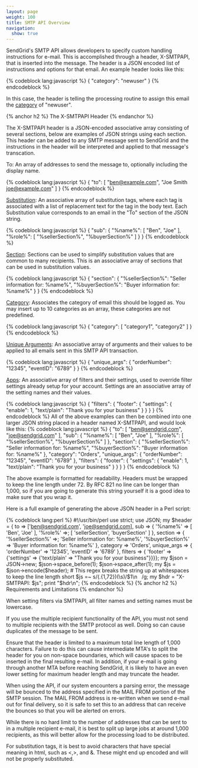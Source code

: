 ```yaml
---
layout: page
weight: 100
title: SMTP API Overview
navigation:
  show: true
---
```


SendGrid's SMTP API allows developers to specify custom handling instructions for e-mail. This is accomplished through a header, X-SMTPAPI, that is inserted into the message. The header is a JSON encoded list of instructions and options for that email. An example header looks like this:


{% codeblock lang:javascript %}
{
  "category": "newuser"
}
{% endcodeblock %}


In this case, the header is telling the processing routine to assign this email the [category]({{root_url}}/Delivery_Metrics/categories.html) of "newuser".


{% anchor h2 %} The X-SMTPAPI Header {% endanchor %}


The X-SMTPAPI header is a JSON-encoded associative array consisting of several sections, below are examples of JSON strings using each section. This header can be added to any SMTP message sent to SendGrid and the instructions in the header will be interpreted and applied to that message's transcation.

To: An array of addresses to send the message to, optionally including the display name.


{% codeblock lang:javascript %}
{
  "to": [
    "<ben@example.com>",
    "Joe Smith <joe@example.com>"
  ]
}
{% endcodeblock %}


[Substitution]({{root_url}}/API_Reference/SMTP_API/substitution_tags.html): An associative array of substitution tags, where each tag is associated with a list of replacement text for the tag in the body text. Each Substitution value corresponds to an email in the "To" section of the JSON string.


{% codeblock lang:javascript %}
{
  "sub": {
    "%name%": [
      "Ben",
      "Joe"
    ],
    "%role%": [
      "%sellerSection%",
      "%buyerSection%"
    ]
  }
}
{% endcodeblock %}


[Section]({{root_url}}/API_Reference/SMTP_API/section_tags.html): Sections can be used to simplify substitution values that are common to many recipients. This is an associative array of sections that can be used in substitution values.


{% codeblock lang:javascript %}
{
  "section": {
    "%sellerSection%": "Seller information for: %name%",
    "%buyerSection%": "Buyer information for: %name%"
  }
}
{% endcodeblock %}


[Category]({{root_url}}/Delivery_Metrics/categories.html): Associates the category of email this should be logged as. You may insert up to 10 categories as an array, these categories are not predefined.


{% codeblock lang:javascript %}
{
  "category": [
    "category1",
    "category2"
  ]
}
{% endcodeblock %}


[Unique Arguments]({{root_url}}/API_Reference/SMTP_API/unique_arguments.html): An associative array of arguments and their values to be applied to all emails sent in this SMTP API transaction.


{% codeblock lang:javascript %}
{
  "unique_args": {
    "orderNumber": "12345",
    "eventID": "6789"
  }
}
{% endcodeblock %}


[Apps]({{root_url}}/API_Reference/SMTP_API/apps.html): An associative array of filters and their settings, used to override filter settings already setup for your account. Settings are an associative array of the setting names and their values.


{% codeblock lang:javascript %}
{
  "filters": {
    "footer": {
      "settings": {
        "enable": 1,
        "text/plain": "Thank you for your business"
      }
    }
  }
}
{% endcodeblock %}
 All of the above examples can then be combined into one larger JSON string placed in a header named X-SMTPAPI, and would look like this: 
{% codeblock lang:javascript %}
{
  "to": [
    "ben@sendgrid.com",
    "joe@sendgrid.com"
  ],
  "sub": {
    "%name%": [
      "Ben",
      "Joe"
    ],
    "%role%": [
      "%sellerSection%",
      "%buyerSection%"
    ]
  },
  "section": {
    "%sellerSection%": "Seller information for: %name%",
    "%buyerSection%": "Buyer information for: %name%"
  },
  "category": "Orders",
  "unique_args": {
    "orderNumber": "12345",
    "eventID": "6789"
  },
  "filters": {
    "footer": {
      "settings": {
        "enable": 1,
        "text/plain": "Thank you for your business"
      }
    }
  }
}
{% endcodeblock %}


The above example is formatted for readability. Headers must be wrapped to keep the line length under 72. By RFC 821 no line can be longer than 1,000, so if you are going to generate this string yourself it is a good idea to make sure that you wrap it.

Here is a full example of generating the above JSON header in a Perl script:

{% codeblock lang:perl %} \#!/usr/bin/perl use strict; use JSON; my \$header = { to =\> ['ben@sendgrid.com', 'joe@sendgrid.com], sub =\> { '%name%' =\> [ 'Ben', 'Joe' ], '%role%' =\>; [ 'sellerSection', 'buyerSection' ] }, section =\> { '%sellerSection%' =\>; 'Seller information for: %name%', '%buyerSection%' =\> 'Buyer information for: %name%' }, category =\> 'Orders', unique_args =\> { 'orderNumber' =\> '12345', 'eventID' =\> '6789' }, filters =\> { 'footer' =\> {'settings' =\> {'text/plain' =\> "Thank you for your business"}}}}; my \$json = JSON-\>new; \$json-\>space_before(1); \$json-\>space_after(1); my \$js = \$json-\>encode(\$header); \# This regex breaks the string up at whitespaces to keep the line length short \$js =\~ s/(.{1,72})(\\s)/\$1\\n   /g; my \$hdr = "X-SMTPAPI: \$js"; print "\$hdr\\n"; {% endcodeblock %} 
{% anchor h2 %} Requirements and Limitations {% endanchor %}


When setting filters via SMTPAPI, all filter names and setting names must be lowercase.

If you use the multiple recipient functionality of the API, you must not send to multiple recipients with the SMTP protocol as well. Doing so can cause duplicates of the message to be sent.

Ensure that the header is limited to a maximum total line length of 1,000 characters. Failure to do this can cause intermediate MTA's to split the header for you on non-space boundaries, which will cause spaces to be inserted in the final resulting e-mail. In addition, if your e-mail is going through another MTA before reaching SendGrid, it is likely to have an even lower setting for maximum header length and may truncate the header.

When using the API, if our system encounters a parsing error, the message will be bounced to the address specified in the MAIL FROM portion of the SMTP session. The MAIL FROM address is re-written when we send e-mail out for final delivery, so it is safe to set this to an address that can receive the bounces so that you will be alerted on errors.

While there is no hard limit to the number of addresses that can be sent to in a multiple recipient e-mail, it is best to split up large jobs at around 1,000 recipients, as this will better allow for the processing load to be distributed.

For substitution tags, it is best to avoid characters that have special meaning in html, such as \<,\>, and &. These might end up encoded and will not be properly substituted.

